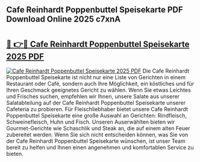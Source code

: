 ## Cafe Reinhardt Poppenbuttel Speisekarte PDF Download Online 2025 c7xnA

# <h2><a href="http://gc5gdja.nevu.top/?p=Cafe+Reinhardt+Poppenbuttel+Speisekarte">🔗 👉🔴 Cafe Reinhardt Poppenbuttel Speisekarte 2025 PDF</a></h2>

[![Cafe Reinhardt Poppenbuttel Speisekarte 2025 PDF](https://i.imgur.com/dBaPXMq.png)](http://gc5gdja.nevu.top/?p=Cafe+Reinhardt+Poppenbuttel+Speisekarte)
Die Cafe Reinhardt Poppenbuttel Speisekarte ist nicht nur eine Liste von Gerichten in einem Restaurant oder Café, sondern auch Ihre Möglichkeit, ein köstliches und für Ihren Geschmack geeignetes Gericht zu wählen. Wenn Sie etwas Leichtes und Frisches suchen, empfehlen wir Ihnen, unsere Salate aus unserer Salatabteilung auf der Cafe Reinhardt Poppenbuttel Speisekarte unserer Cafeteria zu probieren. Für Fleischliebhaber bietet unsere Cafe Reinhardt Poppenbuttel Speisekarte eine große Auswahl an Gerichten: Rindfleisch, Schweinefleisch, Huhn und Fisch. Unseren Auserwählten bieten wir Gourmet-Gerichte wie Schaschlik und Steak an, die auf einem alten Feuer zubereitet werden. Wenn Sie sich nicht entscheiden können, was Sie von der Cafe Reinhardt Poppenbuttel Speisekarte wünschen, ist unser Team bereit zu helfen und Ihnen einen angenehmen und komfortablen Service zu bieten.
